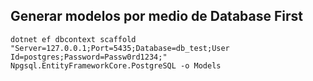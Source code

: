 
## Generar modelos por medio de Database First
```
dotnet ef dbcontext scaffold "Server=127.0.0.1;Port=5435;Database=db_test;User Id=postgres;Password=Passw0rd1234;" Npgsql.EntityFrameworkCore.PostgreSQL -o Models
```